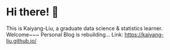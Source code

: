 # Hi there! :wave:
This is Kaiyang-Liu, a graduate data science & statistics learner. Welcome~~~
Personal Blog is rebuilding...
Link: https://kaiyang-liu.github.io/

